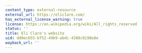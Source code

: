 ```yaml
---
content_type: external-resource
external_url: https://eliclare.com/
has_external_license_warning: true
license: https://en.wikipedia.org/wiki/All_rights_reserved
status: ''
title: Eli Clare's website
uid: dd0ec655-bf52-49b9-abdc-4388c8198e8e
wayback_url: ''
---
```

